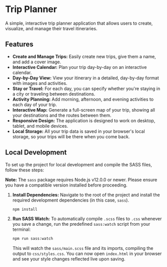 # Trip Planner

A simple, interactive trip planner application that allows users to create, visualize, and manage their travel itineraries.

## Features

- **Create and Manage Trips:** Easily create new trips, give them a name, and add a cover image.
- **Interactive Calendar:** Plan your trip day-by-day on an interactive calendar.
- **Day-by-Day View:** View your itinerary in a detailed, day-by-day format with images and activities.
- **Stay or Travel:** For each day, you can specify whether you're staying in a city or traveling between destinations.
- **Activity Planning:** Add morning, afternoon, and evening activities to each day of your trip.
- **Interactive Map:** Generate a full-screen map of your trip, showing all your destinations and the routes between them.
- **Responsive Design:** The application is designed to work on desktop, tablet, and mobile devices.
- **Local Storage:** All your trip data is saved in your browser's local storage, so your trips will be there when you come back.

## Local Development

To set up the project for local development and compile the SASS files, follow these steps:

**Note:** The `sass` package requires Node.js v12.0.0 or newer. Please ensure you have a compatible version installed before proceeding.

1.  **Install Dependencies:**
    Navigate to the root of the project and install the required development dependencies (in this case, `sass`).
    ```bash
    npm install
    ```

2.  **Run SASS Watch:**
    To automatically compile `.scss` files to `.css` whenever you save a change, run the predefined `sass:watch` script from your terminal:
    ```bash
    npm run sass:watch
    ```
    This will watch the `sass/main.scss` file and its imports, compiling the output to `css/styles.css`. You can now open `index.html` in your browser and see your style changes reflected live upon saving.
